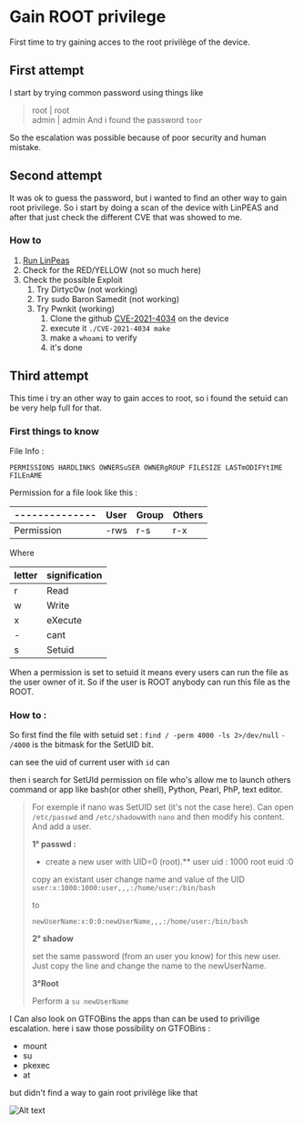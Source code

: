 # Gain ROOT privilege

First time to try gaining acces to the root privilège of the device.

## First attempt
I start by trying common password using things like 
> root | root  
> admin | admin
And i found the password `toor`

So the escalation was possible because of poor security and human mistake.

## Second attempt
It was ok to guess the password, but i wanted to find an other way to gain root privilege. 
So i start by doing a scan of the device with LinPEAS and after that just check the different CVE that was showed to me.

### How to

1. [Run LinPeas](https://github.com/carlospolop/PEASS-ng/tree/master/linPEAS) 
2. Check for the RED/YELLOW  (not so much here)
3. Check the possible Exploit
	1. Try Dirtyc0w (not working)
	2. Try sudo Baron Samedit (not working)
	3. Try Pwnkit (working)
		1. Clone the github [CVE-2021-4034](https://github.com/berdav/CVE-2021-4034) on the device
		2. execute it `./CVE-2021-4034 make`
		3. make a `whoami` to verify
		4. it's done


## Third attempt

This time i try an other way to gain acces to root, so i found the setuid can be very help full for that.

### First things to know 
File Info :

`PERMISSIONS HARDLINKS OWNERSuSER OWNERgROUP FILESIZE LASTmODIFYtIME FILEnAME`

Permission for a file look like this : 

| --------------    | User   | Group       | Others |
|-------------------|------------------|-------------------|------|
| Permission           | -rws    | r-s    | r-x  |

Where 

| letter    | signification   |
|-------------------|------------------|
|      r      |  Read  | 
|      w      |  Write  | 
|       x     |  eXecute  | 
|       -     |   cant | 
|       s     |   Setuid | 

When a permission is set to setuid it means every users can run the file as the user owner of it. So if the user is ROOT anybody can run this file as the ROOT.

### How to :

So first find the file with setuid set : `find / -perm 4000 -ls 2>/dev/null`
	`- /4000` is the bitmask for the SetUID bit. 
	
can see the uid of current user with `id`
can 

then i search for SetUId permission on file who's allow me to launch others command or app like bash(or other shell), Python, Pearl, PhP, text editor. 

>For exemple if nano was SetUID set (it's not the case here).
>Can open `/etc/passwd`  and `/etc/shadow`with `nano` and then modify his content. And add a user.
>
>**1° passwd  :**
>-  create a new user with UID=0 (root).**
>user uid : 1000 root euid :0
>
>copy an existant user change name and value of the UID
>`user:x:1000:1000:user,,,:/home/user:/bin/bash` 
>
>to
>
>`newUserName:x:0:0:newUserName,,,:/home/user:/bin/bash`
>
>**2° shadow**
>
>set the same password  (from an user you know) for this new user. Just copy the line and change the name to the newUserName.
>
>**3°Root**
>
>Perform a `su newUserName`



I Can also look on GTFOBins the apps than can be used to privilige escalation. here i saw those possibility on GTFOBins :
- mount
- su
- pkexec
- at

but didn't find a way to gain root privilège like that




![Alt text](https://camo.githubusercontent.com/6938b7b72057ec15b07e3e751d486ecfb812a6899a52957e8bdb944dd7cdceb3/68747470733a2f2f692e70696e696d672e636f6d2f373336782f62302f33332f38372f62303333383735353235376633343836386538383039313636623766313833362e6a7067)

